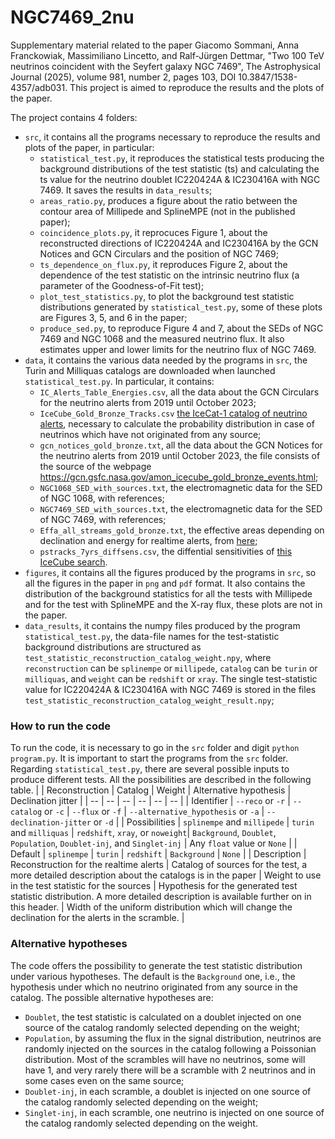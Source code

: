 # NGC7469_2nu
Supplementary material related to the paper Giacomo Sommani, Anna Franckowiak, Massimiliano Lincetto, and Ralf-Jürgen Dettmar, "Two 100 TeV neutrinos coincident with the Seyfert galaxy NGC 7469", The Astrophysical Journal (2025), volume 981, number 2, pages 103, DOI 10.3847/1538-4357/adb031.
This project is aimed to reproduce the results and the plots of the paper.

The project contains 4 folders:
- `src`, it contains all the programs necessary to reproduce the results and plots of the paper, in particular:
  - `statistical_test.py`, it reproduces the statistical tests producing the background distributions of the test statistic (ts) and calculating the ts value for the neutrino doublet IC220424A & IC230416A with NGC 7469. It saves the results in `data_results`;
  - `areas_ratio.py`, produces a figure about the ratio between the contour area of Millipede and SplineMPE (not in the published paper);
  - `coincidence_plots.py`, it reprocuces Figure 1, about the reconstructed directions of IC220424A and IC230416A by the GCN Notices and GCN Circulars and the position of NGC 7469;
  - `ts_dependence_on_flux.py`, it reproduces Figure 2, about the dependence of the test statistic on the intrinsic neutrino flux (a parameter of the Goodness-of-Fit test);
  - `plot_test_statistics.py`, to plot the background test statistic distributions generated by `statistical_test.py`, some of these plots are Figures 3, 5, and 6 in the paper;
  - `produce_sed.py`, to reproduce Figure 4 and 7, about the SEDs of NGC 7469 and NGC 1068 and the measured neutrino flux. It also estimates upper and lower limits for the neutrino flux of NGC 7469.
- `data`, it contains the various data needed by the programs in `src`, the Turin and Milliquas catalogs are downloaded when launched `statistical_test.py`. In particular, it contains:
  - `IC_Alerts_Table_Energies.csv`, all the data about the GCN Circulars for the neutrino alerts from 2019 until October 2023;
  - `IceCube_Gold_Bronze_Tracks.csv` [the IceCat-1 catalog of neutrino alerts](https://icecube.wisc.edu/news/research/2023/04/icecat-1-icecubes-first-event-catalog-of-neutrino-track-alerts/), necessary to calculate the probability distribution in case of neutrinos which have not originated from any source; 
  - `gcn_notices_gold_bronze.txt`, all the data about the GCN Notices for the neutrino alerts from 2019 until October 2023, the file consists of the source of the webpage https://gcn.gsfc.nasa.gov/amon_icecube_gold_bronze_events.html;
  - `NGC1068_SED_with_sources.txt`, the electromagnetic data for the SED of NGC 1068, with references;
  - `NGC7469_SED_with_sources.txt`, the electromagnetic data for the SED of NGC 7469, with references;
  - `Effa_all_streams_gold_bronze.txt`, the effective areas depending on declination and energy for realtime alerts, from [here](https://icecube.wisc.edu/news/research/2023/04/icecat-1-icecubes-first-event-catalog-of-neutrino-track-alerts/);
  - `pstracks_7yrs_diffsens.csv`, the diffential sensitivities of [this IceCube search](https://iopscience.iop.org/article/10.3847/1538-4357/835/2/151).
- `figures`, it contains all the figures produced by the programs in `src`, so all the figures in the paper in `png` and `pdf` format. It also contains the distribution of the background statistics for all the tests with Millipede and for the test with SplineMPE and the X-ray flux, these plots are not in the paper.
- `data_results`, it contains the numpy files produced by the program `statistical_test.py`, the data-file names for the test-statistic background distributions are structured as `test_statistic_reconstruction_catalog_weight.npy`, where `reconstruction` can be `splinempe` or `millipede`, `catalog` can be `turin` or `milliquas`, and `weight` can be `redshift` or `xray`. The single test-statistic value for IC220424A & IC230416A with NGC 7469 is stored in the files `test_statistic_reconstruction_catalog_weight_result.npy`;

### How to run the code
To run the code, it is necessary to go in the `src` folder and digit `python program.py`. It is important to start the programs from the `src` folder.
Regarding `statistical_test.py`, there are several possible inputs to produce different tests. All the possibilities are described in the following table.
| | Reconstruction | Catalog | Weight | Alternative hypothesis | Declination jitter |
| -- | -- | -- | -- | -- | -- |
| Identifier | `--reco` or `-r` | `--catalog` or `-c` | `--flux` or `-f` | `--alternative_hypothesis` or `-a` | `--declination-jitter` or `-d` |
| Possibilities | `splinempe` and `millipede` | `turin` and `milliquas` | `redshift`, `xray`, or `noweight`| `Background`, `Doublet`, `Population`, `Doublet-inj`, and `Singlet-inj` | Any `float` value or `None` |
| Default | `splinempe` | `turin` | `redshift` | `Background` | `None` |
| Description | Reconstruction for the realtime alerts | Catalog of sources for the test, a more detailed description about the catalogs is in the paper | Weight to use in the test statistic for the sources | Hypothesis for the generated test statistic distribution. A more detailed description is available further on in this header. | Width of the uniform distribution which will change the declination for the alerts in the scramble. |

### Alternative hypotheses
The code offers the possibility to generate the test statistic distribution under various hypotheses.
The default is the `Background` one, i.e., the hypothesis under which no neutrino originated from any source in the catalog.
The possible alternative hypotheses are:
- `Doublet`, the test statistic is calculated on a doublet injected on one source of the catalog randomly selected depending on the weight;
- `Population`, by assuming the flux in the signal distribution, neutrinos are randomly injected on the sources in the catalog following a Poissonian distribution. Most of the scrambles will have no neutrinos, some will have 1, and very rarely there will be a scramble with 2 neutrinos and in some cases even on the same source;
- `Doublet-inj`, in each scramble, a doublet is injected on one source of the catalog randomly selected depending on the weight;
- `Singlet-inj`, in each scramble, one neutrino is injected on one source of the catalog randomly selected depending on the weight.
